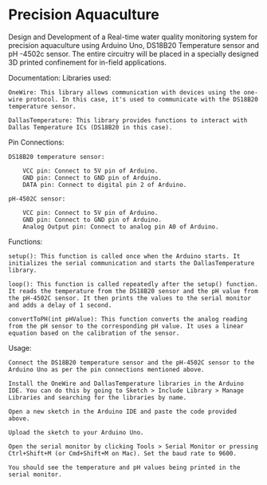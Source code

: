 # Precision Aquaculture
Design and Development of a Real-time water quality monitoring system for precision aquaculture using Arduino Uno, DS18B20 Temperature sensor and pH -4502c sensor. The entire circuitry will be placed in a specially designed 3D printed confinement for in-field applications. 

Documentation:
Libraries used:

    OneWire: This library allows communication with devices using the one-wire protocol. In this case, it's used to communicate with the DS18B20 temperature sensor. 
    
    DallasTemperature: This library provides functions to interact with Dallas Temperature ICs (DS18B20 in this case).

Pin Connections:

    DS18B20 temperature sensor:
    
        VCC pin: Connect to 5V pin of Arduino.
        GND pin: Connect to GND pin of Arduino.
        DATA pin: Connect to digital pin 2 of Arduino.

    pH-4502C sensor:
    
        VCC pin: Connect to 5V pin of Arduino.
        GND pin: Connect to GND pin of Arduino.
        Analog Output pin: Connect to analog pin A0 of Arduino.

Functions:

    setup(): This function is called once when the Arduino starts. It initializes the serial communication and starts the DallasTemperature library.

    loop(): This function is called repeatedly after the setup() function. It reads the temperature from the DS18B20 sensor and the pH value from the pH-4502C sensor. It then prints the values to the serial monitor and adds a delay of 1 second.

    convertToPH(int pHValue): This function converts the analog reading from the pH sensor to the corresponding pH value. It uses a linear equation based on the calibration of the sensor.

Usage:

    Connect the DS18B20 temperature sensor and the pH-4502C sensor to the Arduino Uno as per the pin connections mentioned above.

    Install the OneWire and DallasTemperature libraries in the Arduino IDE. You can do this by going to Sketch > Include Library > Manage Libraries and searching for the libraries by name.

    Open a new sketch in the Arduino IDE and paste the code provided above.

    Upload the sketch to your Arduino Uno.

    Open the serial monitor by clicking Tools > Serial Monitor or pressing Ctrl+Shift+M (or Cmd+Shift+M on Mac). Set the baud rate to 9600.

    You should see the temperature and pH values being printed in the serial monitor.

